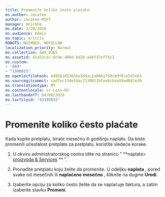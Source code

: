 ```yaml
---
title: Promenite koliko često plaćate
ms.author: cmcatee
author: cmcatee-MSFT
manager: mnirkhe
ms.date: 3/20/2018
ms.audience: Admin
ms.topic: article
ROBOTS: NOINDEX, NOFOLLOW
localization_priority: Normal
ms.collection: Adm_O365
ms.assetid: 81423cec-8c9e-408d-bd26-a46f37ef75c1
ms.custom:
- "469"
- "1500025"
ms.openlocfilehash: ed85b1053635a565ac2a00b1758c0df6ce5d7e63
ms.sourcegitcommit: cad7ec134efdac7130911bfee6cb4a59ad882e39
ms.translationtype: MT
ms.contentlocale: sr-Latn-RS
ms.lasthandoff: 04/08/2020
ms.locfileid: "43195032"
---
```

# <a name="change-how-often-you-pay"></a>Promenite koliko često plaćate

Kada kupite pretplatu, birate mesečnu ili godišnju naplatu. Da biste promenili učestalost pretplate za pretplatu, koristite sledeće korake.

1. U okviru administratorskog centra idite na stranicu " **naplata> [proizvoda & Services](https://go.microsoft.com/fwlink/p/?linkid=842054) ** ".

2. Pronađite pretplatu koju želite da promenite. U odeljku **naplata** , pored svake od mesečnih ili **naplaćene** **mesečno** , kliknite na dugme **Uredi**.

3. Izaberite opciju za koliko često želite da se naplaćuje faktura, a zatim izaberite stavku **Promeni**.
